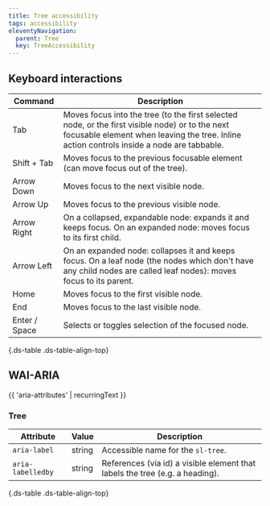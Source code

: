 ```yaml
---
title: Tree accessibility
tags: accessibility
eleventyNavigation:
  parent: Tree
  key: TreeAccessibility
---
```

<section>

## Keyboard interactions

<div class="ds-table-wrapper">

| Command       | Description                                                                                                                                                      |
|---------------|------------------------------------------------------------------------------------------------------------------------------------------------------------------|
| Tab           | Moves focus into the tree (to the first selected node, or the first visible node) or to the next focusable element when leaving the tree. Inline action controls inside a node are tabbable. |
| Shift + Tab   | Moves focus to the previous focusable element (can move focus out of the tree).                                                                                  |
| Arrow Down    | Moves focus to the next visible node.                                                                                                                            |
| Arrow Up      | Moves focus to the previous visible node.                                                                                                                        |
| Arrow Right   | On a collapsed, expandable node: expands it and keeps focus. On an expanded node: moves focus to its first child.                                                |
| Arrow Left    | On an expanded node: collapses it and keeps focus. On a leaf node (the nodes which don't have any child nodes are called leaf nodes): moves focus to its parent. |
| Home          | Moves focus to the first visible node.                                                                                                                           |
| End           | Moves focus to the last visible node.                                                                                                                            |
| Enter / Space | Selects or toggles selection of the focused node.                                                                                                                |

{.ds-table .ds-table-align-top}

</div>

</section>

<section>

## WAI-ARIA

{{ 'aria-attributes' | recurringText }}

### Tree

<div class="ds-table-wrapper">

|Attribute|Value| Description                                                                 |
|-|-|-----------------------------------------------------------------------------|
|`aria-label`|string| Accessible name for the `sl-tree`.                                          |
|`aria-labelledby`|string| References (via id) a visible element that labels the tree (e.g. a heading).|

{.ds-table .ds-table-align-top}

</div>

</section>
